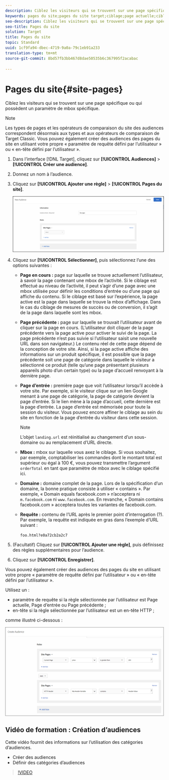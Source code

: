```yaml
---
description: Ciblez les visiteurs qui se trouvent sur une page spécifique ou qui possèdent un paramètre de mbox spécifique.
keywords: pages du site;pages du site target;ciblage;page actuelle;cibler la page actuelle;page précédente;cibler la page précédente;page d’entrée;cibler la page d’entrée;mbox;cibler la mbox
seo-description: Ciblez les visiteurs qui se trouvent sur une page spécifique ou qui possèdent un paramètre de mbox spécifique.
seo-title: Pages du site
solution: Target
title: Pages du site
topic: Standard
uuid: 1cf9fa94-dbec-4719-9a0a-79c1eb91a233
translation-type: tm+mt
source-git-commit: 8bd57fb3bb467d8dae50535b6c367995f2acabac

---
```



# Pages du site{#site-pages}

Ciblez les visiteurs qui se trouvent sur une page spécifique ou qui possèdent un paramètre de mbox spécifique.

>[!NOTE]
>
>Les types de pages et les opérateurs de comparaison du site des audiences correspondent désormais aux types et aux opérateurs de comparaison de Target Classic. Vous pouvez également créer des audiences des pages du site en utilisant votre propre « paramètre de requête défini par l’utilisateur » ou « en-tête défini par l’utilisateur ».

1. Dans l’interface [!DNL Target], cliquez sur **[!UICONTROL Audiences]** &gt; **[!UICONTROL Créer une audience]**.
1. Donnez un nom à l’audience.
1. Cliquez sur **[!UICONTROL Ajouter une règle]** &gt; **[!UICONTROL Pages du site]**.

   ![Audience des pages du site](assets/target_site_pages.png)

1. Cliquez sur **[!UICONTROL Sélectionner]**, puis sélectionnez l’une des options suivantes :

   * **Page en cours :** page sur laquelle se trouve actuellement l’utilisateur, à savoir la page contenant une mbox de l’activité. Si le ciblage est effectué au niveau de l’activité, il peut s’agir d’une page avec une mbox utilisée pour définir les conditions d’entrée ou d’une page qui affiche du contenu. Si le ciblage est basé sur l’expérience, la page active est la page dans laquelle se trouve la mbox d’affichage. Dans le cas du ciblage de mesures de succès ou de conversion, il s’agit de la page dans laquelle sont les mbox.
   * **Page précédente :** page sur laquelle se trouvait l’utilisateur avant de cliquer sur la page en cours. (L’utilisateur doit cliquer de la page précédente vers la page active pour activer le suivi de la page. La page précédente n’est pas suivie si l’utilisateur saisit une nouvelle URL dans son navigateur.) Le contenu réel de cette page dépend de la conception de votre site. Ainsi, si la page active affiche des informations sur un produit spécifique, il est possible que la page précédente soit une page de catégorie dans laquelle le visiteur a sélectionné ce produit (telle qu’une page présentant plusieurs appareils photo d’un certain type) ou la page d’accueil renvoyant à la dernière page.
   * **Page d’entrée :** première page que voit l’utilisateur lorsqu’il accède à votre site. Par exemple, si le visiteur clique sur un lien Google menant à une page de catégorie, la page de catégorie devient la page d’entrée. Si le lien mène à la page d’accueil, cette dernière est la page d’entrée. La page d’entrée est mémorisée pour toute la session du visiteur. Vous pouvez encore affiner le ciblage au sein du site en fonction de la page d’entrée du visiteur dans cette session.

      >[!NOTE]
      >
      >L’objet `landing.url` est réinitialisé au changement d’un sous-domaine ou au remplacement d’URL directe.

   * **Mbox :** mbox sur laquelle vous axez le ciblage. Si vous souhaitez, par exemple, comptabiliser les commandes dont le montant total est supérieur ou égal à 100 €, vous pouvez transmettre l’argument `orderTotal` en tant que paramètre de mbox avec le ciblage spécifié ici.
   * **Domaine :** domaine complet de la page. Lors de la spécification d’un domaine, la bonne pratique consiste à utiliser « contains ». Par exemple, « Domain equals facebook.com » n’acceptera ni `m.facebook.com` ni `www.facebook.com`. En revanche, « Domain contains facebook.com » acceptera toutes les variantes de facebook.com.
   * **Requête :** contenu de l’URL après le premier point d’interrogation (?). Par exemple, la requête est indiquée en gras dans l’exemple d’URL suivant :

      `foo.html?e0a72cb2a2c7`

1. (Facultatif) Cliquez sur **[!UICONTROL Ajouter une règle]**, puis définissez des règles supplémentaires pour l’audience.
1. Cliquez sur **[!UICONTROL Enregistrer]**.

Vous pouvez également créer des audiences des pages du site en utilisant votre propre « paramètre de requête défini par l’utilisateur » ou « en-tête défini par l’utilisateur ».

Utilisez un :

* paramètre de requête si la règle sélectionnée par l’utilisateur est Page actuelle, Page d’entrée ou Page précédente ;
* en-tête si la règle sélectionnée par l’utilisateur est un en-tête HTTP ;

comme illustré ci-dessous :

![](assets/site_pages.png)

## Vidéo de formation : Création d’audiences

Cette vidéo fournit des informations sur l’utilisation des catégories d’audiences.

* Créer des audiences
* Définir des catégories d’audiences

>[!VIDEO](https://video.tv.adobe.com/v/17392?captions=fre_fr)
